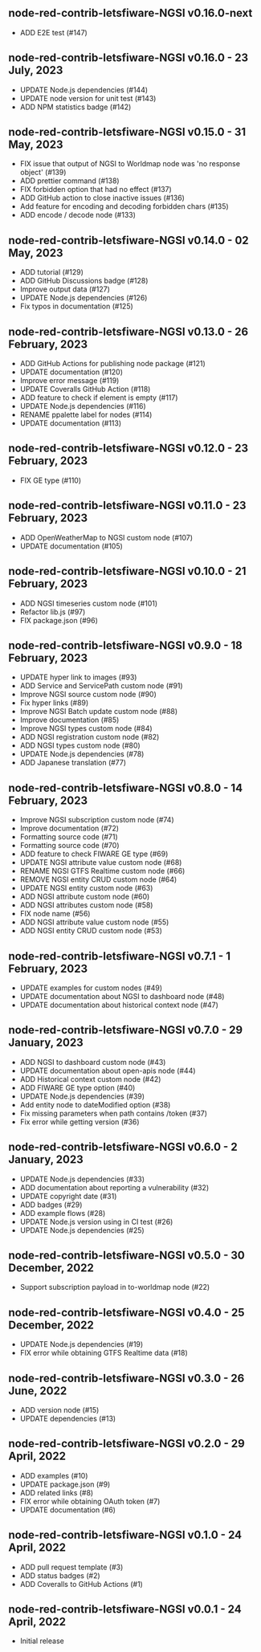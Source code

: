 ## node-red-contrib-letsfiware-NGSI v0.16.0-next

-  ADD E2E test (#147)

## node-red-contrib-letsfiware-NGSI v0.16.0 - 23 July, 2023

-  UPDATE Node.js dependencies (#144)
-  UPDATE node version for unit test (#143)
-  ADD NPM statistics badge (#142)

## node-red-contrib-letsfiware-NGSI v0.15.0 - 31 May, 2023

-  FIX issue that output of NGSI to Worldmap node was 'no response object' (#139)
-  ADD prettier command (#138)
-  FIX forbidden option that had no effect (#137)
-  ADD GitHub action to close inactive issues (#136)
-  Add feature for encoding and decoding forbidden chars (#135)
-  ADD encode / decode node (#133)

## node-red-contrib-letsfiware-NGSI v0.14.0 - 02 May, 2023

-  ADD tutorial (#129)
-  ADD GitHub Discussions badge (#128)
-  Improve output data (#127)
-  UPDATE Node.js dependencies (#126)
-  Fix typos in documentation (#125)

## node-red-contrib-letsfiware-NGSI v0.13.0 - 26 February, 2023

-  ADD GitHub Actions for publishing node package (#121)
-  UPDATE documentation (#120)
-  Improve error message (#119)
-  UPDATE Coveralls GitHub Action (#118)
-  ADD feature to check if element is empty (#117)
-  UPDATE Node.js dependencies (#116)
-  RENAME ppalette label for nodes (#114)
-  UPDATE documentation (#113)

## node-red-contrib-letsfiware-NGSI v0.12.0 - 23 February, 2023

-  FIX GE type (#110)

## node-red-contrib-letsfiware-NGSI v0.11.0 - 23 February, 2023

-  ADD OpenWeatherMap to NGSI custom node (#107)
-  UPDATE documentation (#105)

## node-red-contrib-letsfiware-NGSI v0.10.0 - 21 February, 2023

-  ADD NGSI timeseries custom node (#101)
-  Refactor lib.js (#97)
-  FIX package.json (#96)

## node-red-contrib-letsfiware-NGSI v0.9.0 - 18 February, 2023

-  UPDATE hyper link to images (#93)
-  ADD Service and ServicePath custom node (#91)
-  Improve NGSI source custom node (#90)
-  Fix hyper links (#89)
-  Improve NGSI Batch update custom node (#88)
-  Improve documentation (#85)
-  Improve NGSI types custom node (#84)
-  ADD NGSI registration custom node (#82)
-  ADD NGSI types custom node (#80)
-  UPDATE Node.js dependencies (#78)
-  ADD Japanese translation (#77)

## node-red-contrib-letsfiware-NGSI v0.8.0 - 14 February, 2023

-  Improve NGSI subscription custom node (#74)
-  Improve documentation (#72)
-  Formatting source code (#71)
-  Formatting source code (#70)
-  ADD feature to check FIWARE GE type (#69)
-  UPDATE NGSI attribute value custom node (#68)
-  RENAME NGSI GTFS Realtime custom node (#66)
-  REMOVE NGSI entity CRUD custom node (#64)
-  UPDATE NGSI entity custom node (#63)
-  ADD NGSI attribute custom node (#60)
-  ADD NGSI attributes custom node (#58)
-  FIX node name (#56)
-  ADD NGSI attribute value custom node (#55)
-  ADD NGSI entity CRUD custom node (#53)

## node-red-contrib-letsfiware-NGSI v0.7.1 - 1 February, 2023

-  UPDATE examples for custom nodes (#49)
-  UPDATE documentation about NGSI to dashboard node (#48)
-  UPDATE documentation about historical context node (#47)

## node-red-contrib-letsfiware-NGSI v0.7.0 - 29 January, 2023

-  ADD NGSI to dashboard custom node (#43)
-  UPDATE documentation about open-apis node (#44)
-  ADD Historical context custom node (#42)
-  ADD FIWARE GE type option (#40)
-  UPDATE Node.js dependencies (#39)
-  Add entity node to dateModified option (#38)
-  Fix missing parameters when path contains /token (#37)
-  Fix error while getting version (#36)

## node-red-contrib-letsfiware-NGSI v0.6.0 - 2 January, 2023

-  UPDATE Node.js dependencies (#33)
-  ADD documentation about reporting a vulnerability (#32)
-  UPDATE copyright date (#31)
-  ADD badges (#29)
-  ADD example flows (#28)
-  UPDATE Node.js version using in CI test (#26)
-  UPDATE Node.js dependencies (#25)

## node-red-contrib-letsfiware-NGSI v0.5.0 - 30 December, 2022

-  Support subscription payload in to-worldmap node (#22)

## node-red-contrib-letsfiware-NGSI v0.4.0 - 25 December, 2022

-  UPDATE Node.js dependencies (#19)
-  FIX error while obtaining GTFS Realtime data (#18)

## node-red-contrib-letsfiware-NGSI v0.3.0 - 26 June, 2022

-  ADD version node (#15)
-  UPDATE dependencies (#13)

## node-red-contrib-letsfiware-NGSI v0.2.0 - 29 April, 2022

-   ADD examples (#10)
-   UPDATE package.json (#9)
-   ADD related links (#8)
-   FIX error while obtaining OAuth token (#7)
-   UPDATE documentation (#6)

## node-red-contrib-letsfiware-NGSI v0.1.0 - 24 April, 2022

-   ADD pull request template (#3)
-   ADD status badges (#2)
-   ADD Coveralls to GitHub Actions (#1)

## node-red-contrib-letsfiware-NGSI v0.0.1 - 24 April, 2022

-   Initial release
